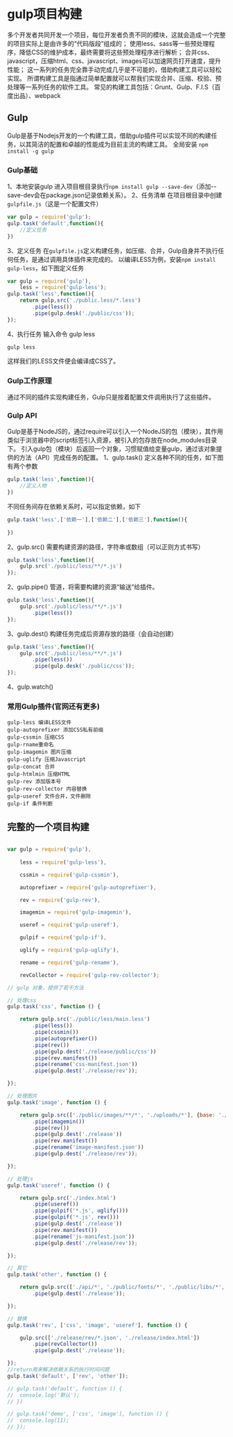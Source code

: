 # gulp项目构建
多个开发者共同开发一个项目，每位开发者负责不同的模块，这就会造成一个完整的项目实际上是由许多的“代码版段”组成的；
使用less、sass等一些预处理程序，降低CSS的维护成本，最终需要将这些预处理程序进行解析；
合并css、javascript，压缩html、css、javascript、images可以加速网页打开速度，提升性能；
这一系列的任务完全靠手动完成几乎是不可能的，借助构建工具可以轻松实现。
所谓构建工具是指通过简单配置就可以帮我们实现合并、压缩、校验、预处理等一系列任务的软件工具。
常见的构建工具包括：Grunt、Gulp、F.I.S（百度出品）、webpack
## Gulp
Gulp是基于Nodejs开发的一个构建工具，借助gulp插件可以实现不同的构建任务，以其简洁的配置和卓越的性能成为目前主流的构建工具。
全局安装 `npm install -g gulp`

### Gulp基础
1、本地安装gulp 
进入项目根目录执行`npm install gulp --save-dev`（添加--save-dev会在package.json记录依赖关系）。
2、任务清单
在项目根目录中创建`gulpfile.js`（这是一个配置文件）

```javascript
var gulp = require('gulp');
gulp.task('default',function(){
    //定义任务
})
```



3、定义任务
在`gulpfile.js`定义构建任务，如压缩、合并，Gulp自身并不执行任何任务，是通过调用具体插件来完成的。
以编译LESS为例，安装`npm install gulp-less`，如下图定义任务

```javascript
var gulp = require('gulp'),
    less = require('gulp-less');
gulp.task('less',function(){
    return gulp,src('./public.less/*.less')
    	.pipe(less())
    	.pipe(gulp.desk('./public/css'));
});
```



4、执行任务
输入命令 gulp less

```shell
gulp less
```



这样我们的LESS文件便会编译成CSS了。
### Gulp工作原理

通过不同的插件实现构建任务，Gulp只是按着配置文件调用执行了这些插件。
### Gulp API
Gulp是基于NodeJS的，通过require可以引入一个NodeJS的包（模块），其作用类似于浏览器中的script标签引入资源，被引入的包存放在node_modules目录下。
引入gulp包（模块）后返回一个对象，习惯赋值给变量gulp，通过该对象提供的方法（API）完成任务的配置。
1、gulp.task() 定义各种不同的任务，如下图有两个参数

```javascript
gulp.task('less',function(){
    //定义人物
})
```



不同任务间存在依赖关系时，可以指定依赖，如下

```javascript
gulp.task('less',['依赖一'],['依赖二'],['依赖三'],function(){
    
})
```



2、gulp.src() 需要构建资源的路径，字符串或数组（可以正则方式书写）

```javascript
gulp.task('less',function(){
    gulp.src('./public/less/**/*.js')
});
```



2、gulp.pipe() 管道，将需要构建的资源“输送”给插件。

```javascript
gulp.task('less',function(){
    gulp.src('./public/less/**/*.js')
    	.pipe(less())
});
```



3、gulp.dest() 构建任务完成后资源存放的路径（会自动创建）

```javascript
gulp.task('less',function(){
    gulp.src('./public/less/**/*.js')
    	.pipe(less())
    	.pipe(gulp.desk('./public/css'));
});
```



4、gulp.watch() 
### 常用Gulp插件(官网还有更多)

```
gulp-less 编译LESS文件
gulp-autoprefixer 添加CSS私有前缀
gulp-cssmin 压缩CSS
gulp-rname重命名
gulp-imagemin 图片压缩
gulp-uglify 压缩Javascript
gulp-concat 合并
gulp-htmlmin 压缩HTML
gulp-rev 添加版本号
gulp-rev-collector 内容替换
gulp-useref 文件合并，文件删除
gulp-if 条件判断
```

## 完整的一个项目构建

```javascript

var gulp = require('gulp'),
	
	less = require('gulp-less'),

	cssmin = require('gulp-cssmin'),

	autoprefixer = require('gulp-autoprefixer'),

	rev = require('gulp-rev'),

	imagemin = require('gulp-imagemin'),

	useref = require('gulp-useref'),

	gulpif = require('gulp-if'),

	uglify = require('gulp-uglify'),

	rename = require('gulp-rename'),

	revCollector = require('gulp-rev-collector');

// gulp 对象，提供了若干方法

// 处理css
gulp.task('css', function () {

	return gulp.src('./public/less/main.less')
		.pipe(less())
		.pipe(cssmin())
		.pipe(autoprefixer())
		.pipe(rev())
		.pipe(gulp.dest('./release/public/css'))
		.pipe(rev.manifest())
		.pipe(rename('css-manifest.json'))
		.pipe(gulp.dest('./release/rev'));

});

// 处理图片
gulp.task('image', function () {

	return gulp.src(['./public/images/**/*', './uploads/*'], {base: './'})
		.pipe(imagemin())
		.pipe(rev())
		.pipe(gulp.dest('./release'))
		.pipe(rev.manifest())
		.pipe(rename('image-manifest.json'))
		.pipe(gulp.dest('./release/rev'));

});

// 处理js
gulp.task('useref', function () {

	return gulp.src('./index.html')
		.pipe(useref())
		.pipe(gulpif('*.js', uglify()))
		.pipe(gulpif('*.js', rev()))
		.pipe(gulp.dest('./release'))
		.pipe(rev.manifest())
		.pipe(rename('js-manifest.json'))
		.pipe(gulp.dest('./release/rev'));

});

// 其它
gulp.task('other', function () {

	return gulp.src(['./api/*', './public/fonts/*', './public/libs/*', './views/*.html'], {base: './'})//base:确定以哪个为基础路径
		.pipe(gulp.dest('./release'));

});

// 替换
gulp.task('rev', ['css', 'image', 'useref'], function () {

	gulp.src(['./release/rev/*.json', './release/index.html'])
		.pipe(revCollector())
		.pipe(gulp.dest('./release'));

});
//return用来解决依赖关系的执行时间问题
gulp.task('default', ['rev', 'other']);

// gulp.task('default', function () {
// 	console.log('默认');
// })

// gulp.task('demo', ['css', 'image'], function () {
// 	console.log(11);
// });
```




